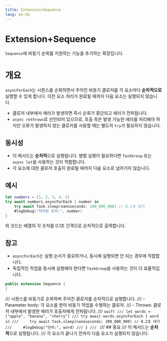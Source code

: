 ```yaml
---
title: Extension+Sequence
lang: en-US
---
```


# Extension+Sequence

`Sequence`에 비동기 순회를 지원하는 기능을 추가하는 확장입니다.
# 개요
`asyncForEach`는 시퀀스를 순회하면서 주어진 비동기 클로저를
각 요소마다 **순차적으로** 실행할 수 있게 합니다.
이전 요소 처리가 완료될 때까지 다음 요소는 실행되지 않습니다.
- 클로저 내부에서 에러가 발생하면 즉시 순회가 중단되고 에러가 전파됩니다.
- `async rethrows`로 선언되어 있으므로, 호출 측은 발생 가능한 에러를 처리해야 하지만
  오류가 발생하지 않는 클로저를 사용할 때는 별도의 `try`가 필요하지 않습니다.
## 동시성
- 이 메서드는 **순차적**으로 실행됩니다. 병렬 실행이 필요하다면
  `TaskGroup` 또는 `async let`을 사용하는 것이 적합합니다.
- 각 요소에 대한 클로저 호출이 완료될 때까지 다음 요소로 넘어가지 않습니다.
## 예시
```swift
let numbers = [1, 2, 3, 4, 5]
try await numbers.asyncForEach { number in
    try await Task.sleep(nanoseconds: 100_000_000) // 0.1초 대기
    #logDebug("처리된 숫자:", number)
}
```
위 코드는 배열의 각 숫자를 0.1초 간격으로 순차적으로 출력합니다.
## 참고
- `asyncForEach`는 실행 순서가 중요하거나, 동시에 실행되면 안 되는 경우에 적합합니다.
- 독립적인 작업을 동시에 실행해야 한다면 `TaskGroup`을 사용하는 것이 더 효율적입니다.

```swift
public extension Sequence {
}
```

  /// 시퀀스를 비동기로 순회하며 주어진 클로저를 순차적으로 실행합니다.
  /// - Parameter body: 각 요소를 받아 비동기 작업을 수행하는 클로저.
  /// - Throws: 클로저 내부에서 발생한 에러가 호출자에게 전파됩니다.
  /// ```swift
  /// let words = ["apple", "banana", "cherry"]
  /// try await words.asyncForEach { word in
  ///     try await Task.sleep(nanoseconds: 200_000_000) // 0.2초 대기
  ///     #logDebug("단어:", word)
  /// }
  /// ```
  /// ## 중요
  /// 이 메서드는 **순차적**으로 실행됩니다.
  /// 각 요소가 끝나기 전까지 다음 요소가 실행되지 않습니다.
